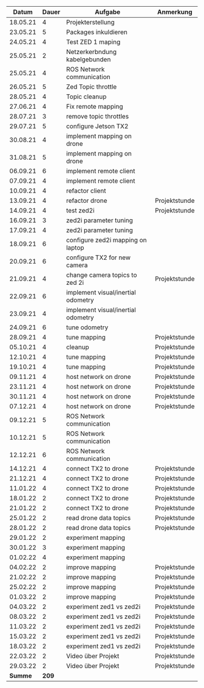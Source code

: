 | **Datum** | **Dauer** | **Aufgabe**                            | **Anmerkung**     |
| -------- | ----- | ---------------------------------- | ------------- |
| 18.05.21 | 4     | Projekterstellung                  |               |
| 23.05.21 | 5     | Packages inkuldieren               |               |
| 24.05.21 | 4     | Test ZED 1 maping                  |               |
| 25.05.21 | 2     | Netzerkerbndung kabelgebunden      |               |
| 25.05.21 | 4     | ROS Network communication          |               |
| 26.05.21 | 5     | Zed Topic throttle                 |               |
| 28.05.21 | 4     | Topic cleanup                      |               |
| 27.06.21 | 4     | Fix remote mapping                 |               |
| 28.07.21 | 3     | remove topic throttles             |               |
| 29.07.21 | 5     | configure Jetson TX2               |               |
| 30.08.21 | 4     | implement mapping on drone         |               |
| 31.08.21 | 5     | implement mapping on drone         |               |
| 06.09.21 | 6     | implement remote client            |               |
| 07.09.21 | 4     | implement remote client            |               |
| 10.09.21 | 4     | refactor client                    |               |
| 13.09.21 | 4     | refactor drone                     | Projektstunde |
| 14.09.21 | 4     | test zed2i                         | Projektstunde |
| 16.09.21 | 3     | zed2i parameter tuning             |               |
| 17.09.21 | 4     | zed2i parameter tuning             |               |
| 18.09.21 | 6     | configure zed2i mapping on laptop  |               |
| 20.09.21 | 6     | configure TX2 for new camera       |               |
| 21.09.21 | 4     | change camera topics to zed 2i     | Projektstunde |
| 22.09.21 | 6     | implement visual/inertial odometry |               |
| 23.09.21 | 4     | implement visual/inertial odometry |               |
| 24.09.21 | 6     | tune odometry                      |               |
| 28.09.21 | 4     | tune mapping                       | Projektstunde |
| 05.10.21 | 4     | cleanup                            | Projektstunde |
| 12.10.21 | 4     | tune mapping                       | Projektstunde |
| 19.10.21 | 4     | tune mapping                       | Projektstunde |
| 09.11.21 | 4     | host network on drone              | Projektstunde |
| 23.11.21 | 4     | host network on drone              | Projektstunde |
| 30.11.21 | 4     | host network on drone              | Projektstunde |
| 07.12.21 | 4     | host network on drone              | Projektstunde |
| 09.12.21 | 5     | ROS Network communication          |               |
| 10.12.21 | 5     | ROS Network communication          |               |
| 12.12.21 | 6     | ROS Network communication          |               |
| 14.12.21 | 4     | connect TX2 to drone               | Projektstunde |
| 21.12.21 | 4     | connect TX2 to drone               | Projektstunde |
| 11.01.22 | 4     | connect TX2 to drone               | Projektstunde |
| 18.01.22 | 2     | connect TX2 to drone               | Projektstunde |
| 21.01.22 | 2     | connect TX2 to drone               | Projektstunde |
| 25.01.22 | 2     | read drone data topics             | Projektstunde |
| 28.01.22 | 2     | read drone data topics             | Projektstunde |
| 29.01.22 | 2     | experiment mapping                 |               |
| 30.01.22 | 3     | experiment mapping                 |               |
| 01.02.22 | 4     | experiment mapping                 |               |
| 04.02.22 | 2     | improve mapping                    | Projektstunde |
| 21.02.22 | 2     | improve mapping                    | Projektstunde |
| 25.02.22 | 2     | improve mapping                    | Projektstunde |
| 01.03.22 | 2     | improve mapping                    | Projektstunde |
| 04.03.22 | 2     | experiment zed1 vs zed2i           | Projektstunde |
| 08.03.22 | 2     | experiment zed1 vs zed2i           | Projektstunde |
| 11.03.22 | 2     | experiment zed1 vs zed2i           | Projektstunde |
| 15.03.22 | 2     | experiment zed1 vs zed2i           | Projektstunde |
| 18.03.22 | 2     | experiment zed1 vs zed2i           | Projektstunde |
| 22.03.22 | 2     | Video über Projekt                 | Projektstunde |
| 29.03.22 | 2     | Video über Projekt                 | Projektstunde |
| **Summe**    | **209**   |                                    |               |
